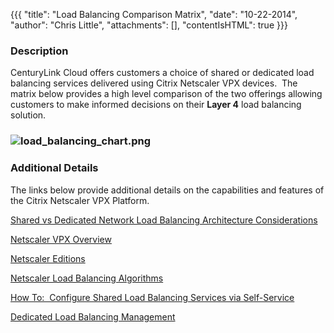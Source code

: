 {{{
  "title": "Load Balancing Comparison Matrix",
  "date": "10-22-2014",
  "author": "Chris Little",
  "attachments": [],
  "contentIsHTML": true
}}}

<h3>Description</h3>
<p>CenturyLink Cloud offers customers a choice of shared or dedicated load balancing services delivered using Citrix Netscaler VPX devices. &nbsp;The matrix below provides a high level comparison of the two offerings allowing customers to make informed decisions
  on their <strong>Layer 4</strong> load balancing solution.</p>
<h3><img src="https://t3n.zendesk.com/attachments/token/v1eqBILwtFaY6yKzEYcvFsCiH/?name=load+balancing+chart.png" alt="load_balancing_chart.png" /></h3>
<h3>Additional Details</h3>
<p>The links below provide additional details on the capabilities and features of the Citrix Netscaler VPX Platform. </p>
<p><a href="http://help.tier3.com/entries/23688917-Load-Balancing-Dedicated-vs-Shared" target="_blank">Shared vs Dedicated Network Load Balancing Architecture Considerations</a>
</p>
<p><a href="http://www.citrix.com/products/netscaler-application-delivery-controller/features/platforms/vpx.html" target="_blank">Netscaler VPX Overview</a>
</p>
<p><a href="http://www.citrix.com/products/netscaler-application-delivery-controller/features/editions.html" target="_blank">Netscaler Editions</a>
</p>
<p><a href="http://support.citrix.com/proddocs/topic/netscaler-load-balancing-93/ns-lb-customizing-lbalgorithms-wrapper-con.html" target="_blank">Netscaler Load Balancing Algorithms</a>
</p>
<p><a href="http://help.tier3.com/entries/22110695-Creating-a-Self-Service-Load-Balancing-Configuration" target="_blank">How To: &nbsp;Configure Shared Load Balancing Services via Self-Service</a>
</p>
<p><a href="https://t3n.zendesk.com/entries/27216280-Dedicated-Load-Balancer-Basic-Management" target="_blank">Dedicated Load Balancing Management</a>
</p>



